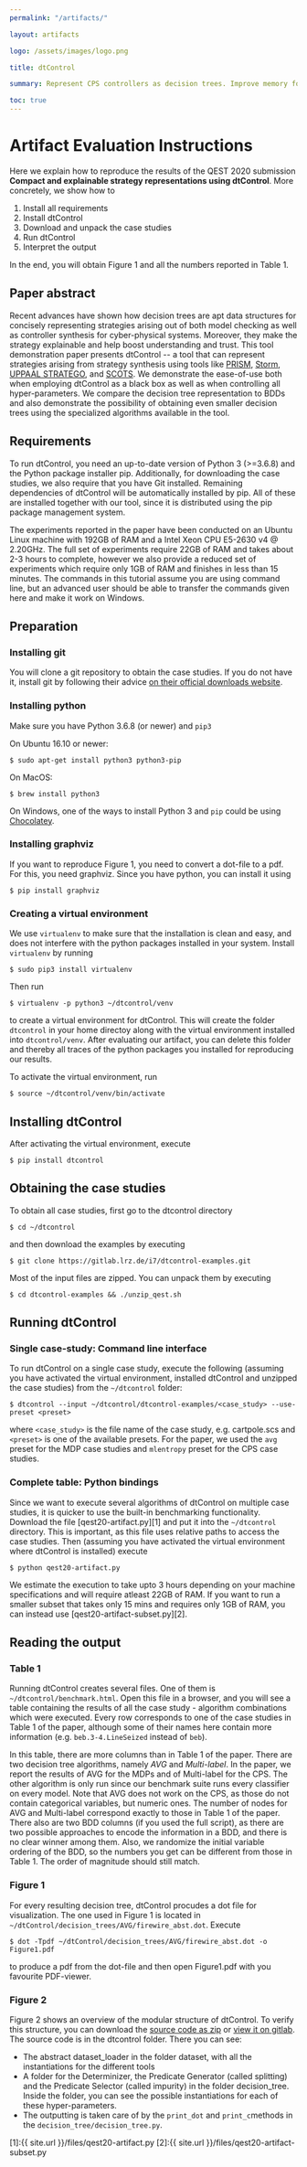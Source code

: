 ```yaml
---
permalink: "/artifacts/"

layout: artifacts

logo: /assets/images/logo.png

title: dtControl

summary: Represent CPS controllers as decision trees. Improve memory footprint, boost explainability while preserving guarantees.

toc: true
---
```


# Artifact Evaluation Instructions

Here we explain how to reproduce the results of the QEST 2020 submission **Compact and explainable strategy representations using dtControl**.
More concretely, we show how to 
1. Install all requirements
2. Install dtControl
3. Download and unpack the case studies
4. Run dtControl
5. Interpret the output

In the end, you will obtain Figure 1 and all the numbers reported in Table 1.

## Paper abstract 

Recent advances have shown how decision trees are apt data structures for concisely representing strategies arising out of both model checking as well as controller synthesis for cyber-physical systems.
Moreover, they make the strategy explainable and help boost understanding and trust.
This tool demonstration paper presents dtControl -- a tool that can represent strategies arising from strategy synthesis using tools like [PRISM](https://www.prismmodelchecker.org/), [Storm](www.stormchecker.org/), [UPPAAL STRATEGO](https://people.cs.aau.dk/~marius/stratego/), and [SCOTS](https://gitlab.lrz.de/hcs/scots).
We demonstrate the ease-of-use both when employing dtControl as a black box as well as when controlling all hyper-parameters.
We compare the decision tree representation to BDDs and also demonstrate the possibility of obtaining even smaller decision trees using the specialized algorithms available in the tool.


## Requirements

To run dtControl, you need an up-to-date version of Python 3 (>=3.6.8) and the Python package installer pip.
Additionally, for downloading the case studies, we also require that you have Git installed.
Remaining dependencies of dtControl will be automatically installed by pip.
All of these are installed together with our tool, since it is distributed using the pip package management system.


The experiments reported in the paper have been conducted on an Ubuntu Linux machine with 192GB of RAM and a Intel Xeon CPU E5-2630 v4 @ 2.20GHz. 
The full set of experiments require 22GB of RAM and takes about 2-3 hours to complete, however we also provide a reduced set of experiments which require only 1GB of RAM and finishes in less than 15 minutes.
The commands in this tutorial assume you are using command line, but an advanced user should be able to transfer the commands given here and make it work on Windows.


## Preparation


### Installing git

You will clone a git repository to obtain the case studies.
If you do not have it, install git by following their advice [on their official downloads website](https://git-scm.com/downloads).

### Installing python

Make sure you have Python 3.6.8 (or newer) and `pip3`

On Ubuntu 16.10 or newer:

```
$ sudo apt-get install python3 python3-pip
```

On MacOS:

```
$ brew install python3
```

On Windows, one of the ways to install Python 3 and `pip` could be using [Chocolatey](https://docs.python-guide.org/starting/install3/win/).


### Installing graphviz 

If you want to reproduce Figure 1, you need to convert a dot-file to a pdf. For this, you need graphviz. Since you have python, you can install it using

```
$ pip install graphviz
```

### Creating a virtual environment

We use `virtualenv` to make sure that the installation is clean and easy, and does not interfere with the python packages installed in your system. Install `virtualenv` by running 

```
$ sudo pip3 install virtualenv
```

Then run 

```
$ virtualenv -p python3 ~/dtcontrol/venv
```

to create a virtual environment for dtControl. 
This will create the folder `dtcontrol` in your home directoy along with the virtual environment installed into `dtcontrol/venv`. 
After evaluating our artifact, you can delete this folder and thereby all traces of the python packages you installed for reproducing our results.

To activate the virtual environment, run

```
$ source ~/dtcontrol/venv/bin/activate
```


## Installing dtControl


After activating the virtual environment, execute

```
$ pip install dtcontrol
```



## Obtaining the case studies

To obtain all case studies, first go to the dtcontrol directory

```
$ cd ~/dtcontrol
```

and then download the examples by executing

```
$ git clone https://gitlab.lrz.de/i7/dtcontrol-examples.git
```

Most of the input files are zipped. You can unpack them by executing

```
$ cd dtcontrol-examples && ./unzip_qest.sh
```




## Running dtControl

### Single case-study: Command line interface

To run dtControl on a single case study, execute the following (assuming you have activated the virtual environment, installed dtControl and unzipped the case studies) from the `~/dtcontrol` folder:

```
$ dtcontrol --input ~/dtcontrol/dtcontrol-examples/<case_study> --use-preset <preset>
```

where `<case_study>` is the file name of the case study, e.g. cartpole.scs
and `<preset>` is one of the available presets. For the paper, we used the `avg` preset for the MDP case studies and `mlentropy` preset for the CPS case studies.



### Complete table: Python bindings

Since we want to execute several algorithms of dtControl on multiple case studies, it is quicker to use the built-in benchmarking functionality.
Download the file [qest20-artifact.py][1] and put it into the `~/dtcontrol` directory. 
This is important, as this file uses relative paths to access the case studies.
Then (assuming you have activated the virtual environment where dtControl is installed) execute

```
$ python qest20-artifact.py
```

We estimate the execution to take upto 3 hours depending on your machine specifications and will require atleast 22GB of RAM.
If you want to run a smaller subset that takes only 15 mins and requires only 1GB of RAM, you can instead use [qest20-artifact-subset.py][2].


## Reading the output

### Table 1

Running dtControl creates several files. One of them is `~/dtcontrol/benchmark.html`. Open this file in a browser, and you will see a table containing the results of all the case study - algorithm combinations which were executed.
Every row corresponds to one of the case studies in Table 1 of the paper, although some of their names here contain more information (e.g. `beb.3-4.LineSeized` instead of `beb`).

In this table, there are more columns than in Table 1 of the paper.
There are two decision tree algorithms, namely *AVG* and *Multi-label*. In the paper, we report the results of AVG for the MDPs and of Multi-label for the CPS.
The other algorithm is only run since our benchmark suite runs every classifier on every model. Note that AVG does not work on the CPS, as those do not contain categorical variables, but numeric ones. The number of nodes for AVG and Multi-label correspond exactly to those in Table 1 of the paper.
There also are two BDD columns (if you used the full script), as there are two possible approaches to encode the information in a BDD, and there is no clear winner among them.
Also, we randomize the initial variable ordering of the BDD, so the numbers you get can be different from those in Table 1. The order of magnitude should still match.

### Figure 1

For every resulting decision tree, dtControl procudes a dot file for visualization. 
The one used in Figure 1 is located in `~/dtControl/decision_trees/AVG/firewire_abst.dot`.
Execute

```
$ dot -Tpdf ~/dtControl/decision_trees/AVG/firewire_abst.dot -o Figure1.pdf
```

to produce a pdf from the dot-file and then open Figure1.pdf with you favourite PDF-viewer.

### Figure 2

Figure 2 shows an overview of the modular structure of dtControl. 
To verify this structure, you can download the [source code as zip](https://gitlab.lrz.de/i7/dtcontrol/-/archive/master/dtcontrol-master.zip) or [view it on gitlab](https://gitlab.lrz.de/i7/dtcontrol).
The source code is in the dtcontrol folder. 
There you can see:
- The abstract dataset_loader in the folder dataset, with all the instantiations for the different tools
- A folder for the Determinizer, the Predicate Generator (called splitting) and the Predicate Selector (called impurity) in the folder decision_tree. 
Inside the folder, you can see the possible instantiations for each of these hyper-parameters.
- The outputting is taken care of by the `print_dot` and `print_c`methods in the `decision_tree/decision_tree.py`.

[1]:{{ site.url }}/files/qest20-artifact.py
[2]:{{ site.url }}/files/qest20-artifact-subset.py